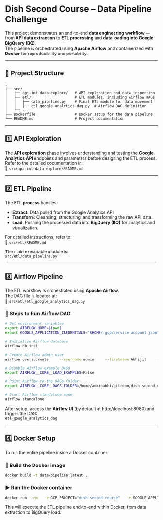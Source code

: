 # Dish Second Course – Data Pipeline Challenge

This project demonstrates an end-to-end **data engineering workflow** — from **API data extraction** to **ETL processing** and **data loading into Google BigQuery (BQ)**.  
The pipeline is orchestrated using **Apache Airflow** and containerized with **Docker** for reproducibility and portability.

---

## 🧭 Project Structure

```
.
├── src/
│   ├── api-int-data-explore/   # API exploration and data inspection
│   ├── etl/                    # ETL modules, including Airflow DAGs
│   │   ├── data_pipeline.py    # Final ETL module for data movement
│   │   ├── etl_google_analytics_dag.py  # Airflow DAG definition
│   └── ...
├── Dockerfile                  # Docker setup for the data pipeline
└── README.md                   # Project documentation
```

---

## 1️⃣ API Exploration

The **API exploration** phase involves understanding and testing the **Google Analytics API** endpoints and parameters before designing the ETL process.  
Refer to the detailed documentation in:  
📄 `src/api-int-data-explore/README.md`

---

## 2️⃣ ETL Pipeline

The **ETL process** handles:
- **Extract**: Data pulled from the Google Analytics API.  
- **Transform**: Cleansing, structuring, and transforming the raw API data.  
- **Load**: Pushing the processed data into **BigQuery (BQ)** for analytics and visualization.

For detailed instructions, refer to:  
📄 `src/etl/README.md`

The main executable module is:  
`src/etl/data_pipeline.py`

---

## 3️⃣ Airflow Pipeline

The ETL workflow is orchestrated using **Apache Airflow**.  
The DAG file is located at:  
📄 `src/etl/etl_google_analytics_dag.py`

### 🚀 Steps to Run Airflow DAG

```bash
# Set environment variables
export AIRFLOW_HOME=$(pwd)
export GOOGLE_APPLICATION_CREDENTIALS="$HOME/.gcp/service-account.json"

# Initialize Airflow database
airflow db init

# Create Airflow admin user
airflow users create     --username admin     --firstname Abhijit     --lastname Yadav     --role Admin     --email abhijitjan22@gmail.com

# Disable Airflow example DAGs
export AIRFLOW__CORE__LOAD_EXAMPLES=False

# Point Airflow to the DAGs folder
export AIRFLOW__CORE__DAGS_FOLDER=/home/adminabhi/gitrepo/dish-second-course/src/etl

# Start Airflow standalone mode
airflow standalone
```

After setup, access the **Airflow UI** (by default at http://localhost:8080) and trigger the DAG:  
`etl_google_analytics_dag`

---

## 4️⃣ Docker Setup

To run the entire pipeline inside a Docker container:

### 🐳 Build the Docker image

```bash
docker build -t data-pipeline:latest .
```

### ▶️ Run the Docker container

```bash
docker run --rm   -e GCP_PROJECT="dish-second-course"   -e GOOGLE_APPLICATION_CREDENTIALS="/app/infra/keys/service-account.json"   -e API_KEY="AIzaSyDMMWBOHgMG1u7P9jX9neaUQHY2vwlBTbM"   -v $(pwd)/infra/keys:/app/infra/keys   data-pipeline:latest   --start-date 2016-08-01   --end-date 2016-08-01   --limit 500
```

This will execute the ETL pipeline end-to-end within Docker, from data extraction to BigQuery load.

